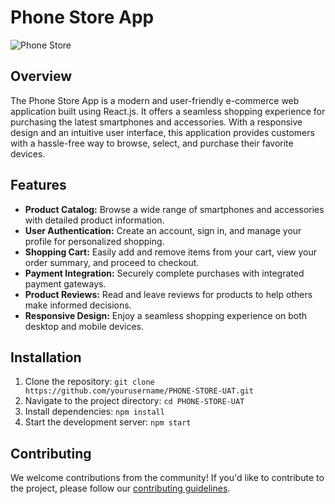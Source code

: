 # Phone Store App

![Phone Store](https://github.com/hphuc1609/PHONE-STORE-UAT/assets/50391243/c7cf4dcc-35b4-4e2e-b3b6-6c10e3db7a14)

## Overview

The Phone Store App is a modern and user-friendly e-commerce web application built using React.js. It offers a seamless shopping experience for purchasing the latest smartphones and accessories. With a responsive design and an intuitive user interface, this application provides customers with a hassle-free way to browse, select, and purchase their favorite devices.

## Features

- **Product Catalog:** Browse a wide range of smartphones and accessories with detailed product information.
- **User Authentication:** Create an account, sign in, and manage your profile for personalized shopping.
- **Shopping Cart:** Easily add and remove items from your cart, view your order summary, and proceed to checkout.
- **Payment Integration:** Securely complete purchases with integrated payment gateways.
- **Product Reviews:** Read and leave reviews for products to help others make informed decisions.
- **Responsive Design:** Enjoy a seamless shopping experience on both desktop and mobile devices.

## Installation

1. Clone the repository: `git clone https://github.com/yourusername/PHONE-STORE-UAT.git`
2. Navigate to the project directory: `cd PHONE-STORE-UAT`
3. Install dependencies: `npm install`
4. Start the development server: `npm start`

## Contributing

We welcome contributions from the community! If you'd like to contribute to the project, please follow our [contributing guidelines](CONTRIBUTING.md).
